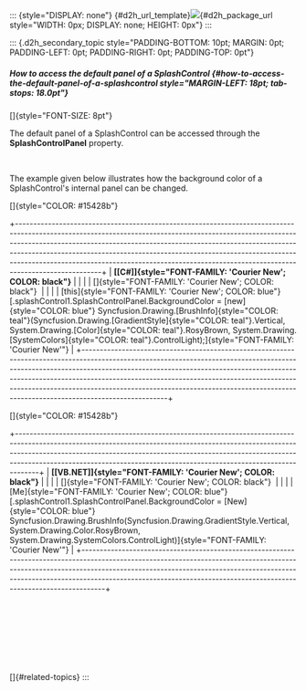 ::: {style="DISPLAY: none"}
[](ms-xhelp:///?Id=d2h_url_template){#d2h_url_template}![](!package_url!){#d2h_package_url style="WIDTH: 0px; DISPLAY: none; HEIGHT: 0px"}
:::

::: {.d2h_secondary_topic style="PADDING-BOTTOM: 10pt; MARGIN: 0pt; PADDING-LEFT: 0pt; PADDING-RIGHT: 0pt; PADDING-TOP: 0pt"}
##### How to access the default panel of a SplashControl {#how-to-access-the-default-panel-of-a-splashcontrol style="MARGIN-LEFT: 18pt; tab-stops: 18.0pt"}

[]{style="FONT-SIZE: 8pt"} 

The default panel of a SplashControl can be accessed through the **SplashControlPanel** property.

 

The example given below illustrates how the background color of a SplashControl\'s internal panel can be changed.

[]{style="COLOR: #15428b"} 

+-----------------------------------------------------------------------------------------------------------------------------------------------------------------------------------------------------------------------------------------------------------------------------------------------------------------------------------------------------------------------------------------------------------------------------+
| **[\[C#\]]{style="FONT-FAMILY: 'Courier New'; COLOR: black"}**                                                                                                                                                                                                                                                                                                                                                              |
|                                                                                                                                                                                                                                                                                                                                                                                                                             |
| []{style="FONT-FAMILY: 'Courier New'; COLOR: black"}                                                                                                                                                                                                                                                                                                                                                                        |
|                                                                                                                                                                                                                                                                                                                                                                                                                             |
| [this]{style="FONT-FAMILY: 'Courier New'; COLOR: blue"}[.splashControl1.SplashControlPanel.BackgroundColor = [new]{style="COLOR: blue"} Syncfusion.Drawing.[BrushInfo]{style="COLOR: teal"}(Syncfusion.Drawing.[GradientStyle]{style="COLOR: teal"}.Vertical, System.Drawing.[Color]{style="COLOR: teal"}.RosyBrown, System.Drawing.[SystemColors]{style="COLOR: teal"}.ControlLight);]{style="FONT-FAMILY: 'Courier New'"} |
+-----------------------------------------------------------------------------------------------------------------------------------------------------------------------------------------------------------------------------------------------------------------------------------------------------------------------------------------------------------------------------------------------------------------------------+

[]{style="COLOR: #15428b"} 

+------------------------------------------------------------------------------------------------------------------------------------------------------------------------------------------------------------------------------------------------------------------------------------------------------------------------------+
| **[\[VB.NET\]]{style="FONT-FAMILY: 'Courier New'; COLOR: black"}**                                                                                                                                                                                                                                                           |
|                                                                                                                                                                                                                                                                                                                              |
| []{style="FONT-FAMILY: 'Courier New'; COLOR: black"}                                                                                                                                                                                                                                                                         |
|                                                                                                                                                                                                                                                                                                                              |
| [Me]{style="FONT-FAMILY: 'Courier New'; COLOR: blue"}[.splashControl1.SplashControlPanel.BackgroundColor = [New]{style="COLOR: blue"} Syncfusion.Drawing.BrushInfo(Syncfusion.Drawing.GradientStyle.Vertical, System.Drawing.Color.RosyBrown, System.Drawing.SystemColors.ControlLight)]{style="FONT-FAMILY: 'Courier New'"} |
+------------------------------------------------------------------------------------------------------------------------------------------------------------------------------------------------------------------------------------------------------------------------------------------------------------------------------+

 

 

 

 

[]{#related-topics}
:::
